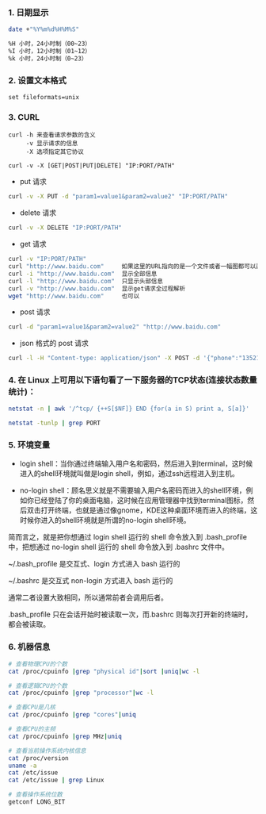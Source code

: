 ### 1. 日期显示
```sh
date +"%Y%m%d%H%M%S"

%H 小时，24小时制（00~23）
%I 小时，12小时制（01~12）
%k 小时，24小时制（0~23）
```

### 2. 设置文本格式
```
set fileformats=unix
```

### 3. CURL
```
curl -h 来查看请求参数的含义
     -v 显示请求的信息
     -X 选项指定其它协议

curl -v -X [GET|POST|PUT|DELETE] "IP:PORT/PATH"
```   


+ put 请求
```sh
curl -v -X PUT -d "param1=value1&param2=value2" "IP:PORT/PATH"
```
+ delete 请求
```sh
curl -v -X DELETE "IP:PORT/PATH"
```

+ get 请求
```sh
curl -v "IP:PORT/PATH"
curl "http://www.baidu.com"     如果这里的URL指向的是一个文件或者一幅图都可以直接下载到本地
curl -i "http://www.baidu.com"  显示全部信息
curl -l "http://www.baidu.com"  只显示头部信息
curl -v "http://www.baidu.com"  显示get请求全过程解析
wget "http://www.baidu.com"     也可以
```

+ post 请求
```sh
curl -d "param1=value1&param2=value2" "http://www.baidu.com"
```

+ json 格式的 post 请求
```sh
curl -l -H "Content-type: application/json" -X POST -d '{"phone":"13521389587","password":"test"}' http://domain/apis/users.json
```

### 4. 在 Linux 上可用以下语句看了一下服务器的TCP状态(连接状态数量统计)：
```sh
netstat -n | awk '/^tcp/ {++S[$NF]} END {for(a in S) print a, S[a]}'

netstat -tunlp | grep PORT
```

### 5. 环境变量
+ login shell：当你通过终端输入用户名和密码，然后进入到terminal，这时候进入的shell环境就叫做是login shell，例如，通过ssh远程进入到主机。

+ no-login shell：顾名思义就是不需要输入用户名密码而进入的shell环境，例如你已经登陆了你的桌面电脑，这时候在应用管理器中找到terminal图标，然后双击打开终端，也就是通过像gnome，KDE这种桌面环境而进入的终端，这时候你进入的shell环境就是所谓的no-login shell环境。

简而言之，就是把你想通过 login shell 运行的 shell 命令放入到 .bash_profile 中，把想通过 no-login shell 运行的 shell 命令放入到 .bashrc 文件中。

~/.bash_profile 是交互式、login 方式进入 bash 运行的

~/.bashrc 是交互式 non-login 方式进入 bash 运行的

通常二者设置大致相同，所以通常前者会调用后者。

.bash_profile 只在会话开始时被读取一次，而.bashrc 则每次打开新的终端时，都会被读取。

### 6. 机器信息
```sh
# 查看物理CPU的个数
cat /proc/cpuinfo |grep "physical id"|sort |uniq|wc -l

# 查看逻辑CPU的个数
cat /proc/cpuinfo |grep "processor"|wc -l

# 查看CPU是几核
cat /proc/cpuinfo |grep "cores"|uniq

# 查看CPU的主频
cat /proc/cpuinfo |grep MHz|uniq

# 查看当前操作系统内核信息
cat /proc/version
uname -a
cat /etc/issue
cat /etc/issue | grep Linux

# 查看操作系统位数
getconf LONG_BIT
```
